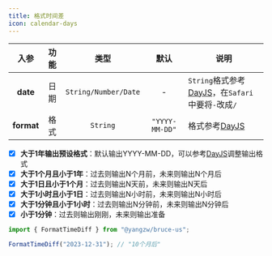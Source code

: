 ```yaml
---
title: 格式时间差
icon: calendar-days
---
```


入参|功能|类型|默认|说明
:-:|:-:|:-:|:-:|-
**date**|日期|`String/Number/Date`|-|`String`格式参考[DayJS](https://dayjs.gitee.io/docs/en/parse/string-format)，在`Safari`中要将`-`改成`/`
**format**|格式|`String`|`"YYYY-MM-DD"`|格式参考[DayJS](https://dayjs.gitee.io/docs/en/parse/string-format)

- [x] **大于1年输出预设格式**：默认输出YYYY-MM-DD，可以参考[DayJS](https://dayjs.gitee.io/docs/en/parse/string-format)调整输出格式
- [x] **大于1个月且小于1年**：过去则输出N个月前，未来则输出N个月后
- [x] **大于1日且小于1个月**：过去则输出N天前，未来则输出N天后
- [x] **大于1小时且小于1日**：过去则输出N小时前，未来则输出N小时后
- [x] **大于1分钟且小于1小时**：过去则输出N分钟前，未来则输出N分钟后
- [x] **小于1分钟**：过去则输出刚刚，未来则输出准备

```js
import { FormatTimeDiff } from "@yangzw/bruce-us";

FormatTimeDiff("2023-12-31"); // "10个月后"
```